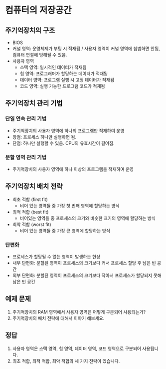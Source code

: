 # 컴퓨터의 저장공간

## 주기억장치의 구조

- BIOS
- 커널 영역: 운영체제가 부팅 시 적재됨 / 사용자 영역이 커널 영역에 침범하면 안됨, 컴퓨터 연결에 방해될 수 있음.
- 사용자 영역
	- 스택 영역: 일시적인 데이터가 적재됨
	- 힙 영역: 프로그래머가 할당하는 데이터가 적재됨
	- 데이터 영역: 프로그램 실행 시 고정 데이터가 적재됨
	- 코드 영역: 실행 가능한 프로그램 코드가 적재됨

## 주기억장치 관리 기법
### 단일 연속 관리 기법
- 주기억장치의 사용자 영역에 하나의 프로그램만 적재하여 운영
- 장점: 프로세스 하나만 실행하면 됨.
- 단점: 하나만 실행할 수 있음. CPU의 유효시간이 길어짐.

### 분할 영역 관리 기법
- 주기억장치의 사용자 영역에 하나 이상의 프로그램을 적재하여 운영

## 주기억장치 배치 전략
- 최초 적합 (first fit)
	- 비어 있는 영역들 중 가장 첫 번째 영역에 할당하는 방식
- 최적 적합 (best fit)
	- 비어있는 영역들 중 프로세스의 크기와 비슷한 크기의 영역에 할당하는 방식
- 최악 적합 (worst fit)
	- 비어 있는 영역들 중 가장 큰 영역에 할당하는 방식

### 단편화
- 프로세스가 할당될 수 없는 영역이 발생하는 현상
- 내부 단편화: 분할된 영역이 프로세스의 크기보다 커서 프로세스 할당 후 남은 빈 공간
- 외부 단편화: 분할된 영역이 프로세스의 크기보다 작아서 프로세스가 할당되지 못해 남은 빈 공간


## 예제 문제
1. 주기억장치의 RAM 영역에서 사용자 영역은 어떻게 구분되어 사용되는가?
2. 주기억장치의 배치 전략에 대해서 이야기 해보세요.


## 정답
1. 사용자 영역은 스택 영역, 힙 영역, 데이터 영역, 코드 영역으로 구분되어 사용됩니다.
2. 최초 적합, 최적 적합, 최악 적합의 세 가지 전략이 있습니다.
